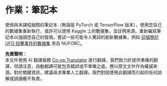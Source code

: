 <!--
CO_OP_TRANSLATOR_METADATA:
{
  "original_hash": "cdc1f2e631f055f3473b36d18e4760b3",
  "translation_date": "2025-08-26T08:28:32+00:00",
  "source_file": "lessons/5-NLP/13-TextRep/assignment.md",
  "language_code": "mo"
}
-->
# 作業：筆記本

使用與本課程相關的筆記本（無論是 PyTorch 或 TensorFlow 版本），使用您自己的數據集重新執行，或許可以使用 Kaggle 上的數據集，並註明來源。重新編寫筆記本以強調您自己的發現。嘗試一些可能令人驚訝的創新數據集，例如 [這個關於 UFO 目擊事件的數據集](https://www.kaggle.com/datasets/NUFORC/ufo-sightings) 來自 NUFORC。

**免責聲明**：  
本文件使用 AI 翻譯服務 [Co-op Translator](https://github.com/Azure/co-op-translator) 進行翻譯。我們致力於提供準確的翻譯，但請注意，自動翻譯可能包含錯誤或不準確之處。應以原文文件作為權威來源。對於關鍵資訊，建議尋求專業人工翻譯。我們對因使用此翻譯而引起的任何誤解或誤讀概不負責。
